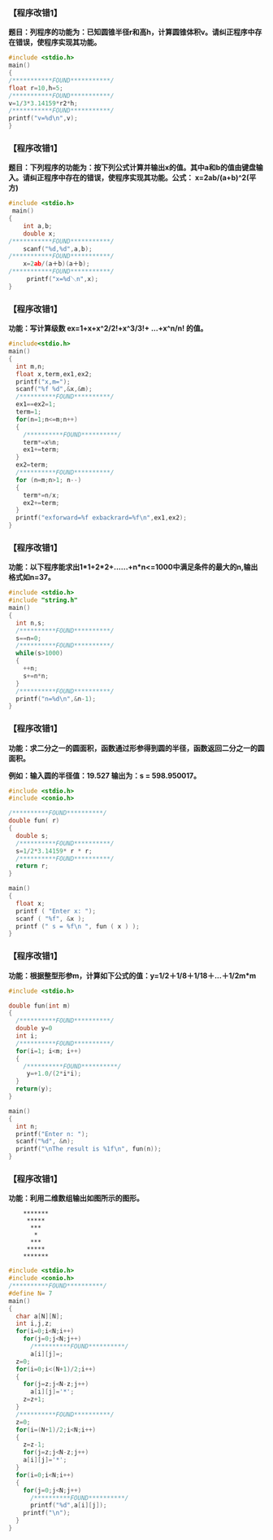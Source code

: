 ### 【程序改错1】
**题目：列程序的功能为：已知圆锥半径r和高h，计算圆锥体积v。请纠正程序中存在错误，使程序实现其功能。**
```c
#include <stdio.h>
main()
{ 
/***********FOUND***********/
float r=10,h=5;
/***********FOUND***********/
v=1/3*3.14159*r2*h;
/***********FOUND***********/
printf("v=%d\n",v);
}
```
### 【程序改错1】
**题目：下列程序的功能为：按下列公式计算并输出x的值。其中a和b的值由键盘输入。请纠正程序中存在的错误，使程序实现其功能。公式： x=2ab/(a+b)^2(平方)**
```c
#include <stdio.h>
 main()
{ 
    int a,b;
    double x;
/***********FOUND***********/
    scanf("%d,%d",a,b);
/***********FOUND***********/
    x=2ab/(a＋b)(a＋b);
/***********FOUND***********/
     printf("x=%d＼n",x);
}
```
### 【程序改错1】
**功能：写计算级数 ex=1+x+x^2/2!+x^3/3!+ ...+x^n/n! 的值。**
```c
#include<stdio.h>
main()
{
  int m,n;
  float x,term,ex1,ex2;
  printf("x,m=");
  scanf("%f %d",&x,&m);
  /**********FOUND**********/
  ex1==ex2=1;
  term=1;
  for(n=1;n<=m;n++)
  {
    /**********FOUND**********/
    term*=x%n;
    ex1+=term;
  }
  ex2=term;
  /**********FOUND**********/
  for (n=m;n>1; n--)
  {
    term*=n/x;
    ex2+=term;
  }
  printf("exforward=%f exbackrard=%f\n",ex1,ex2);
}
```

### 【程序改错1】
**功能：以下程序能求出1\*1+2\*2+......+n\*n<=1000中满足条件的最大的n,输出格式如n=37。**
```c     
#include <stdio.h>
#include "string.h"
main()
{
  int n,s;
  /**********FOUND**********/
  s==n=0;
  /**********FOUND**********/
  while(s>1000)
  {
    ++n;
    s+=n*n;
  }
  /**********FOUND**********/
  printf("n=%d\n",&n-1);
}
```


### 【程序改错1】
**功能：求二分之一的圆面积，函数通过形参得到圆的半径，函数返回二分之一的圆面积。**

**例如：输入圆的半径值：19.527 输出为：s = 598.950017。**
```c
#include <stdio.h>
#include <conio.h>

/**********FOUND**********/
double fun( r)
{
  double s;
  /**********FOUND**********/
  s=1/2*3.14159* r * r;
  /**********FOUND**********/
  return r;
}

main()
{
  float x;
  printf ( "Enter x: ");
  scanf ( "%f", &x );
  printf (" s = %f\n ", fun ( x ) );
}
```

### 【程序改错1】
**功能：根据整型形参m，计算如下公式的值：y=1/2＋1/8＋1/18＋...＋1/2m\*m**
```c
#include <stdio.h>

double fun(int m)   
{
  /**********FOUND**********/
  double y=0
  int i;
  /**********FOUND**********/
  for(i=1; i<m; i++)
  {
    /**********FOUND**********/
     y=+1.0/(2*i*i); 
  }
  return(y);
}

main()   
{
  int n;   
  printf("Enter n: ");   
  scanf("%d", &n);   
  printf("\nThe result is %1f\n", fun(n)); 
}
```

### 【程序改错1】
**功能：利用二维数组输出如图所示的图形。**

        *******
         *****
          ***
           *
          ***
         *****
        *******
        
```c
#include <stdio.h>
#include <conio.h>
/**********FOUND**********/
#define N= 7
main()
{
  char a[N][N];
  int i,j,z;
  for(i=0;i<N;i++)
    for(j=0;j<N;j++)
      /**********FOUND**********/
      a[i][j]=;
  z=0;
  for(i=0;i<(N+1)/2;i++)
  {  
    for(j=z;j<N-z;j++)
      a[i][j]='*';
    z=z+1;
  }
  /**********FOUND**********/
  z=0;
  for(i=(N+1)/2;i<N;i++)
  {
    z=z-1;
    for(j=z;j<N-z;j++)
    a[i][j]='*';
  }
  for(i=0;i<N;i++)
  { 
    for(j=0;j<N;j++)
      /**********FOUND**********/
      printf("%d",a[i][j]);
    printf("\n");
  }
}
```

